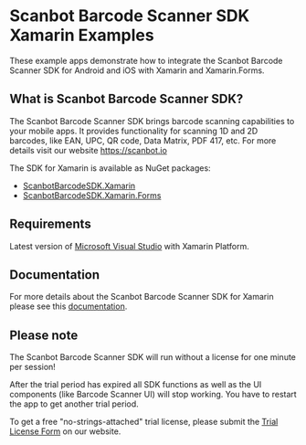 # Scanbot Barcode Scanner SDK Xamarin Examples

These example apps demonstrate how to integrate the Scanbot Barcode Scanner SDK for Android and iOS with Xamarin and Xamarin.Forms.


## What is Scanbot Barcode Scanner SDK?

The Scanbot Barcode Scanner SDK brings barcode scanning capabilities to your mobile apps.
It provides functionality for scanning 1D and 2D barcodes, like EAN, UPC, QR code, Data Matrix, PDF 417, etc.
For more details visit our website https://scanbot.io

The SDK for Xamarin is available as NuGet packages:
- [ScanbotBarcodeSDK.Xamarin](https://www.nuget.org/packages/ScanbotBarcodeSDK.Xamarin)
- [ScanbotBarcodeSDK.Xamarin.Forms](https://www.nuget.org/packages/ScanbotBarcodeSDK.Xamarin.Forms)


## Requirements
Latest version of [Microsoft Visual Studio](https://visualstudio.microsoft.com/xamarin/) with Xamarin Platform.


## Documentation
For more details about the Scanbot Barcode Scanner SDK for Xamarin please see this [documentation](https://docs.scanbot.io/barcode-scanner-sdk/xamarin/introduction/).


## Please note

The Scanbot Barcode Scanner SDK will run without a license for one minute per session!

After the trial period has expired all SDK functions as well as the UI components (like Barcode Scanner UI) will stop working.
You have to restart the app to get another trial period.

To get a free "no-strings-attached" trial license, please submit the [Trial License Form](https://scanbot.io/trial/) on our website.
